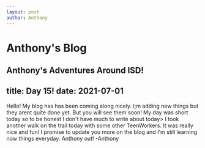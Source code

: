```yaml
---
layout: post
author: Anthony
---
```

# Anthony's Blog
Anthony's Adventures Around ISD!
---

title: Day 15!
date:  2021-07-01
---

Hello! My blog has has been coming along nicely. I;m adding new things but they arent quite done yet. But you will see them soon! My day was short today so to be honest I don't have much to write about today> I took another walk on the trail today with some other TeenWorkers. It was really nice and fun! I promise to update you more on the blog and I'm still learning now things everyday. Anthony out! -Anthony 